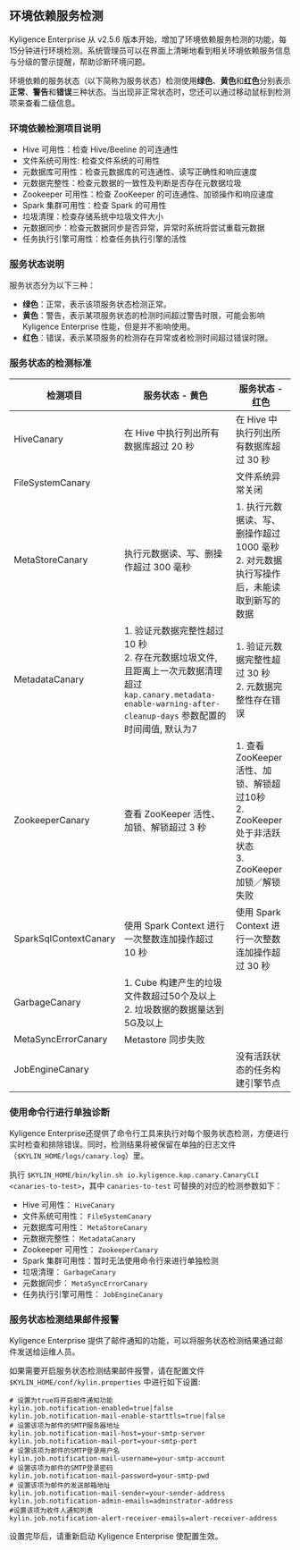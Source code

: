 ## 环境依赖服务检测

Kyligence Enterprise 从 v2.5.6 版本开始，增加了环境依赖服务检测的功能，每15分钟进行环境检测。系统管理员可以在界面上清晰地看到相关环境依赖服务信息与分级的警示提醒，帮助诊断环境问题。

环境依赖的服务状态（以下简称为服务状态）检测使用**绿色**、**黄色**和**红色**分别表示**正常**、**警告**和**错误**三种状态。当出现非正常状态时，您还可以通过移动鼠标到检测项来查看二级信息。

### 环境依赖检测项目说明

* Hive 可用性：检查 Hive/Beeline 的可连通性
* 文件系统可用性: 检查文件系统的可用性
* 元数据库可用性：检查元数据库的可连通性、读写正确性和响应速度
* 元数据完整性：检查元数据的一致性及判断是否存在元数据垃圾
* Zookeeper 可用性：检查 ZooKeeper 的可连通性、加锁操作和响应速度
* Spark 集群可用性：检查 Spark 的可用性
* 垃圾清理：检查存储系统中垃圾文件大小
* 元数据同步：检查元数据同步是否异常，异常时系统将尝试重载元数据
* 任务执行引擎可用性：检查任务执行引擎的活性

### 服务状态说明

服务状态分为以下三种：

+ **绿色**：正常，表示该项服务状态检测正常。
+ **黄色**：警告，表示某项服务状态的检测时间超过警告时限，可能会影响 Kyligence Enterprise 性能，但是并不影响使用。
+ **红色**：错误，表示某项服务的检测存在异常或者检测时间超过错误时限。

### 服务状态的检测标准

| 检测项目              | 服务状态 - 黄色                                              | 服务状态 - 红色                                              |
| --------------------- | ------------------------------------------------------------ | ------------------------------------------------------------ |
| HiveCanary            | 在 Hive 中执行列出所有数据库超过 20 秒                       | 在 Hive 中执行列出所有数据库超过 30 秒                       |
| FileSystemCanary   |  | 文件系统异常关闭|
| MetaStoreCanary       | 执行元数据读、写、删操作超过 300 毫秒                        | 1. 执行元数据读、写、删操作超过 1000 毫秒 <br />2. 对元数据执行写操作后，未能读取到新写的数据 |
| MetadataCanary        | 1. 验证元数据完整性超过 10 秒<br>2. 存在元数据垃圾文件, 且距离上一次元数据清理超过`kap.canary.metadata-enable-warning-after-cleanup-days` 参数配置的时间阈值, 默认为7                                   | 1. 验证元数据完整性超过 30 秒 <br />2. 元数据完整性存在错误  |
| ZookeeperCanary       | 查看 ZooKeeper 活性、加锁、解锁超过 3 秒                     | 1. 查看 ZooKeeper 活性、加锁、解锁超过10秒<br />2. ZooKeeper 处于非活跃状态<br />3. ZooKeeper 加锁／解锁失败 |
| SparkSqlContextCanary | 使用 Spark Context 进行一次整数连加操作超过 10 秒            | 使用 Spark Context 进行一次整数连加操作超过 30 秒            |
| GarbageCanary         | 1. Cube 构建产生的垃圾文件数超过50个及以上<br>2. 垃圾数据的数据量达到5G及以上 |                                                              |
| MetaSyncErrorCanary   | Metastore 同步失败                                           |                                                              |
| JobEngineCanary       |                                                              | 没有活跃状态的任务构建引擎节点 |

### 使用命令行进行单独诊断
Kyligence Enterprise还提供了命令行工具来执行对每个服务状态检测，方便进行实时检查和排除错误。同时，检测结果将被保留在单独的日志文件（`$KYLIN_HOME/logs/canary.log`）里。

执行 `$KYLIN_HOME/bin/kylin.sh io.kyligence.kap.canary.CanaryCLI <canaries-to-test>`，其中  <code>canaries-to-test</code> 可替换的对应的检测参数如下：

 * Hive 可用性： `HiveCanary`
 * 文件系统可用性： `FileSystemCanary`
 * 元数据库可用性： `MetaStoreCanary`
 * 元数据完整性： `MetadataCanary`
 * Zookeeper 可用性： `ZookeeperCanary`
 * Spark 集群可用性：暂时无法使用命令行来进行单独检测
 * 垃圾清理： `GarbageCanary`
 * 元数据同步： `MetaSyncErrorCanary`
 * 任务执行引擎可用性： `JobEngineCanary`


### 服务状态检测结果邮件报警

Kyligence Enterprise 提供了邮件通知的功能，可以将服务状态检测结果通过邮件发送给运维人员。

如果需要开启服务状态检测结果邮件报警，请在配置文件 `$KYLIN_HOME/conf/kylin.properties` 中进行如下设置:

```
# 设置为true将开启邮件通知功能
kylin.job.notification-enabled=true|false  
kylin.job.notification-mail-enable-starttls=true|false
# 设置该项为邮件的SMTP服务器地址
kylin.job.notification-mail-host=your-smtp-server  
kylin.job.notification-mail-port=your-smtp-port
# 设置该项为邮件的SMTP登录用户名
kylin.job.notification-mail-username=your-smtp-account  
# 设置该项为邮件的SMTP登录密码
kylin.job.notification-mail-password=your-smtp-pwd  
# 设置该项为邮件的发送邮箱地址
kylin.job.notification-mail-sender=your-sender-address  
kylin.job.notification-admin-emails=adminstrator-address
#设置该项为收件人通知列表
kylin.job.notification-alert-receiver-emails=alert-receiver-address 
```

设置完毕后，请重新启动 Kyligence Enterprise 使配置生效。

